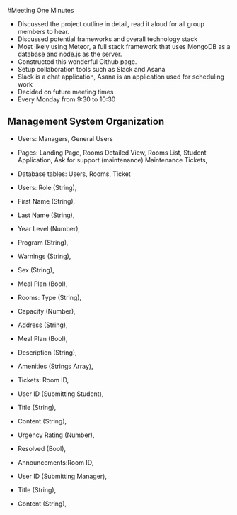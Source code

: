 #Meeting One Minutes

* Discussed the project outline in detail, read it aloud for all group members to hear.
* Discussed potential frameworks and overall technology stack
 * Most likely using Meteor, a full stack framework that uses MongoDB as a database and node.js as the server. 
* Constructed this wonderful Github page.
* Setup collaboration tools such as Slack and Asana
 * Slack is a chat application, Asana is an application used for scheduling work
* Decided on future meeting times
 * Every Monday from 9:30 to 10:30

## Management System Organization

* Users: Managers, General Users

* Pages: Landing Page, 
         Rooms Detailed View, 
         Rooms List, 
         Student Application, 
         Ask for support (maintenance)
         Maintenance Tickets,
          
* Database tables: Users, Rooms, Ticket
 * Users: Role (String), 
  * First Name (String), 
  * Last Name (String), 
  * Year Level (Number), 
  * Program (String), 
  * Warnings (String),
  * Sex (String),
  * Meal Plan (Bool),
           
 * Rooms: Type (String), 
  * Capacity (Number),
  * Address (String),
  * Meal Plan (Bool),
  * Description (String),      
  * Amenities (Strings Array),

 * Tickets: Room ID,
  * User ID (Submitting Student),   
  * Title (String),
  * Content (String),
  * Urgency Rating (Number),
  * Resolved (Bool),

 * Announcements:Room ID,
  * User ID (Submitting Manager),
  * Title (String),
  * Content (String),
                
           
